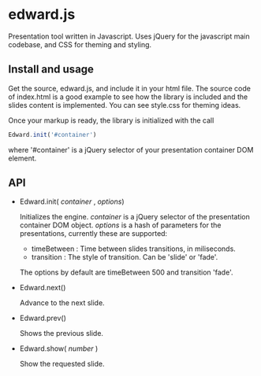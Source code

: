 edward.js
=========

Presentation tool written in Javascript. Uses jQuery for the javascript main codebase, and CSS for theming and styling.


Install and usage
-----------------

Get the source, edward.js, and include it in your html file. The source code of index.html is a good example to see how
the library is included and the slides content is implemented. You can see style.css for theming ideas.

Once your markup is ready, the library is initialized with the call

```javascript
Edward.init('#container')
```

where '#container' is a jQuery selector of your presentation container DOM element.


API
---

* Edward.init( *container* , *options*)

  Initializes the engine. *container* is a jQuery selector of the presentation container DOM object. *options* is a
hash of parameters for the presentations, currently these are supported:

  * timeBetween : Time between slides transitions, in miliseconds.
  * transition : The style of transition. Can be 'slide' or 'fade'.

  The options by default are timeBetween 500 and transition 'fade'.

* Edward.next()

  Advance to the next slide.

* Edward.prev()

  Shows the previous slide.

* Edward.show( *number* )

  Show the requested slide.

